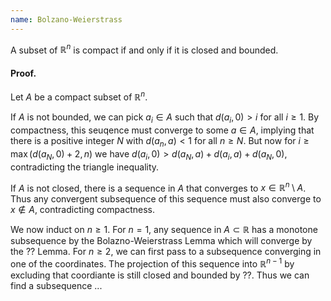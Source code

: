 ```yaml
---
name: Bolzano-Weierstrass
---
```


A subset of $\mathbb{R}^n$ is compact if and only if it is closed and bounded.

#### Proof.
Let $A$ be a compact subset of $\mathbb{R}^n$.


If $A$ is not bounded, we can pick $a_i\in A$ such that $d(a_i, 0) > i$ for all $i\geq 1$. By compactness, this seuqence must converge to some $a\in A$, implying that there is a positive integer $N$ with $d(a_n, a) < 1$ for all $n\geq N$. But now for $i \geq \max(d(a_N, 0) + 2, n)$ we have $d(a_i, 0) > d(a_N, a) + d(a_i, a) + d(a_N, 0)$, contradicting the triangle inequality.


If $A$ is not closed, there is a sequence in $A$ that converges to $x\in\mathbb{R}^n\setminus A$. Thus any convergent subsequence of this sequence must also converge to $x\not\in A$, contradicting compactness.

We now induct on $n\geq 1$. For $n = 1$, any sequence in $A\subset \mathbb{R}$ has a monotone subsequence by the Bolazno-Weierstrass Lemma which will converge by the ?? Lemma. For $n\geq 2$, we can first pass to a subsequence converging in one of the coordinates. The projection of this sequence into $\mathbb{R}^{n-1}$ by excluding that coordiante is still closed and bounded by ??. Thus we can find a subsequence ...